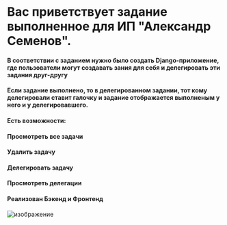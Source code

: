 # Вас приветствует задание выполненное для ИП "Александр Семенов".
#### В соответствии с заданием нужно было создать Django-приложение, где пользователи могут создавать зания для себя и делегировать эти задания друг-другу
#### Если задание выполнено, то в делегированном задании, тот кому делегировали ставит галочку и задание отображается выполненым у него и у делегировавшего.
#### Есть возможности: 
#### Просмотреть все задачи
#### Удалить задачу
#### Делегировать задачу
#### Просмотреть делегации
#### Реализован Бэкенд и Фронтенд
![изображение](https://github.com/user-attachments/assets/e79a5300-57cf-4c4f-bf66-5978fa4079d8)
